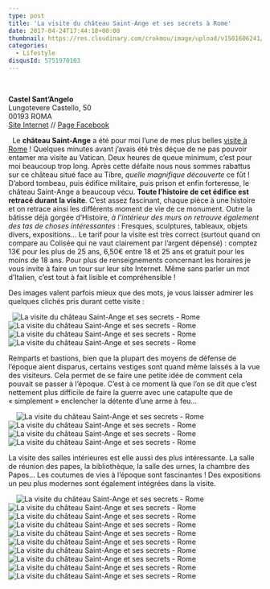 ```yaml
---
type: post
title: 'La visite du château Saint-Ange et ses secrets à Rome'
date: 2017-04-24T17:44:18+00:00
thumbnail: https://res.cloudinary.com/crokmou/image/upload/v1501606241/weekend-rome-italie-crokmou-blog-cuisine-voyage-belgique-70-160x107_vuhyqx.jpg
categories: 
  - Lifestyle
disqusId: 5751970103
---
```


 

**Castel Sant’Angelo**  
Lungotevere Castello, 50  
00193 ROMA  
[Site Internet](http://castelsantangelo.beniculturali.it/) // [Page Facebook](https://www.facebook.com/Museo-Nazionale-di-Castel-SantAngelo-419533098197881/)

  Le **château Saint-Ange** a été pour moi l’une de mes plus belles [visite à Rome](http://www.crokmou.com/2017/01/citytrip-a-rome-italie) ! Quelques minutes avant j’avais été très déçue de ne pas pouvoir entamer ma visite au Vatican. Deux heures de queue minimum, c’est pour moi beaucoup trop long. Après cette défaite nous nous sommes rabattus sur ce château situé face au Tibre, _quelle magnifique découverte_ ce fût ! D’abord tombeau, puis édifice militaire, puis prison et enfin forteresse, le château Saint-Ange a beaucoup vécu. **Toute l’histoire de cet édifice est retracé durant la visite**. C’est assez fascinant, chaque pièce à une histoire et on retrace ainsi les différents moment de vie de ce monument. Outre la bâtisse déjà gorgée d’Histoire, _à l’intérieur des murs on retrouve également des tas de choses intéressantes_ : Fresques, sculptures, tableaux, objets divers, expositions… Le tarif pour la visite est très correct (surtout quand on compare au Colisée qui ne vaut clairement par l’argent dépensé) : comptez 13€ pour les plus de 25 ans, 6,50€ entre 18 et 25 ans et gratuit pour les moins de 18 ans. Pour plus de renseignements concernant les horaires je vous invite à faire un tour sur leur site Internet. Même sans parler un mot d’Italien, c’est tout à fait lisible et compréhensible !

Des images valent parfois mieux que des mots, je vous laisser admirer les quelques clichés pris durant cette visite :

  ![La visite du château Saint-Ange et ses secrets - Rome](https://res.cloudinary.com/crokmou/image/upload/v1501606227/weekend-rome-italie-crokmou-blog-cuisine-voyage-belgique-48_kp8atm.jpg "La visite du château Saint-Ange et ses secrets - Rome") ![La visite du château Saint-Ange et ses secrets - Rome](https://res.cloudinary.com/crokmou/image/upload/v1501606230/weekend-rome-italie-crokmou-blog-cuisine-voyage-belgique-49_ydnu4h.jpg "La visite du château Saint-Ange et ses secrets - Rome") ![La visite du château Saint-Ange et ses secrets - Rome](https://res.cloudinary.com/crokmou/image/upload/v1501606230/weekend-rome-italie-crokmou-blog-cuisine-voyage-belgique-50_jerzlv.jpg "La visite du château Saint-Ange et ses secrets - Rome")![La visite du château Saint-Ange et ses secrets - Rome](https://res.cloudinary.com/crokmou/image/upload/v1501606233/weekend-rome-italie-crokmou-blog-cuisine-voyage-belgique-51_x3eo7q.jpg "La visite du château Saint-Ange et ses secrets - Rome")    

Remparts et bastions, bien que la plupart des moyens de défense de l’époque aient disparus, certains vestiges sont quand même laissés à la vue des visiteurs. Cela permet de se faire une petite idée de comment cela pouvait se passer à l’époque. C’est à ce moment là que l’on se dit que c’est nettement plus difficile de faire la guerre avec une catapulte que de « simplement » enclencher la détente d’une arme à feu…

    ![La visite du château Saint-Ange et ses secrets - Rome](https://res.cloudinary.com/crokmou/image/upload/v1501606235/weekend-rome-italie-crokmou-blog-cuisine-voyage-belgique-52_klb0er.jpg "La visite du château Saint-Ange et ses secrets - Rome") ![La visite du château Saint-Ange et ses secrets - Rome](https://res.cloudinary.com/crokmou/image/upload/v1501606238/weekend-rome-italie-crokmou-blog-cuisine-voyage-belgique-53_epppif.jpg "La visite du château Saint-Ange et ses secrets - Rome") ![La visite du château Saint-Ange et ses secrets - Rome](https://res.cloudinary.com/crokmou/image/upload/v1501606233/weekend-rome-italie-crokmou-blog-cuisine-voyage-belgique-54_mtjxz9.jpg "La visite du château Saint-Ange et ses secrets - Rome")![La visite du château Saint-Ange et ses secrets - Rome](https://res.cloudinary.com/crokmou/image/upload/v1501606236/weekend-rome-italie-crokmou-blog-cuisine-voyage-belgique-55_krfrsx.jpg "La visite du château Saint-Ange et ses secrets - Rome")    

La visite des salles intérieures est elle aussi des plus intéressante. La salle de réunion des papes, la bibliothèque, la salle des urnes, la chambre des Papes… Les coutumes de vies à l’époque sont fascinantes ! Des expositions un peu plus modernes sont également intégrées dans la visite.

    ![La visite du château Saint-Ange et ses secrets - Rome](https://res.cloudinary.com/crokmou/image/upload/v1501606236/weekend-rome-italie-crokmou-blog-cuisine-voyage-belgique-56_zxihyq.jpg) ![La visite du château Saint-Ange et ses secrets - Rome](https://res.cloudinary.com/crokmou/image/upload/v1501606236/weekend-rome-italie-crokmou-blog-cuisine-voyage-belgique-57_yummsg.jpg "La visite du château Saint-Ange et ses secrets - Rome") ![La visite du château Saint-Ange et ses secrets - Rome](https://res.cloudinary.com/crokmou/image/upload/v1501606240/weekend-rome-italie-crokmou-blog-cuisine-voyage-belgique-59_lz88iq.jpg) ![La visite du château Saint-Ange et ses secrets - Rome](https://res.cloudinary.com/crokmou/image/upload/v1501606240/weekend-rome-italie-crokmou-blog-cuisine-voyage-belgique-58_dgv1no.jpg "La visite du château Saint-Ange et ses secrets - Rome") ![La visite du château Saint-Ange et ses secrets - Rome](https://res.cloudinary.com/crokmou/image/upload/v1501606240/weekend-rome-italie-crokmou-blog-cuisine-voyage-belgique-62_gtjlg5.jpg) ![La visite du château Saint-Ange et ses secrets - Rome](https://res.cloudinary.com/crokmou/image/upload/v1501606238/weekend-rome-italie-crokmou-blog-cuisine-voyage-belgique-61_kp0hqk.jpg "La visite du château Saint-Ange et ses secrets - Rome") ![La visite du château Saint-Ange et ses secrets - Rome](https://res.cloudinary.com/crokmou/image/upload/v1501606241/weekend-rome-italie-crokmou-blog-cuisine-voyage-belgique-65_a1l3b2.jpg "La visite du château Saint-Ange et ses secrets - Rome") ![La visite du château Saint-Ange et ses secrets - Rome](https://res.cloudinary.com/crokmou/image/upload/v1501606244/weekend-rome-italie-crokmou-blog-cuisine-voyage-belgique-67_rraai3.jpg "La visite du château Saint-Ange et ses secrets - Rome") ![La visite du château Saint-Ange et ses secrets - Rome](https://res.cloudinary.com/crokmou/image/upload/v1501606247/weekend-rome-italie-crokmou-blog-cuisine-voyage-belgique-63_pynvmo.jpg "La visite du château Saint-Ange et ses secrets - Rome")![La visite du château Saint-Ange et ses secrets - Rome](https://res.cloudinary.com/crokmou/image/upload/v1501606248/weekend-rome-italie-crokmou-blog-cuisine-voyage-belgique-66_kfxhmd.jpg "La visite du château Saint-Ange et ses secrets - Rome")